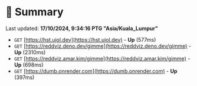 # 📖 Summary
Last updated: **17/10/2024, 9:34:16 PTG "Asia/Kuala_Lumpur"**

- `GET` [https://hst.ujol.dev](https://hst.ujol.dev) - **Up** (577ms)
- `GET` [https://reddviz.deno.dev/gimme](https://reddviz.deno.dev/gimme) - **Up** (2310ms)
- `GET` [https://reddviz.amar.kim/gimme](https://reddviz.amar.kim/gimme) - **Up** (698ms)
- `GET` [https://dumb.onrender.com](https://dumb.onrender.com) - **Up** (397ms)
